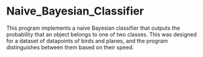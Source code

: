 # Naive_Bayesian_Classifier

This program implements a naive Bayesian classifier that outputs the probability 
that an object belongs to one of two classes. This was designed for a dataset 
of datapoints of birds and planes, and the program distinguishes between them
based on their speed.
